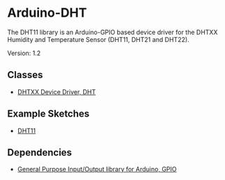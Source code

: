 # Arduino-DHT
The DHT11 library is an Arduino-GPIO based device driver for the DHTXX
Humidity and Temperature Sensor (DHT11, DHT21 and DHT22).

Version: 1.2

## Classes

* [DHTXX Device Driver, DHT](./src/DHT.h)

## Example Sketches

* [DHT11](./examples/DHT11)

## Dependencies

* [General Purpose Input/Output library for Arduino, GPIO](https://github.com/mikaelpatel/Arduino-GPIO)
